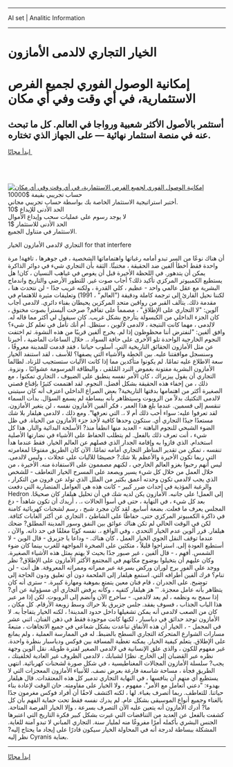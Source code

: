 <hr>AI set | Analitic Information
<hr>
<h1>الخيار التجاري لالدمى الأمازون</h1>
<link rel="stylesheet" href="//binary-option.github.io/strategy/css/template.cta.html.min.css">

<div class="header">
    <div class="wrap">
        <div class="welcome">
            <div class="title__wrap rtl-direction"><h1 class="welcome__title rtl-direction">إمكانية الوصول الفوري لجميع
                الفرص الاستثمارية، في أي وقت وفي أي مكان</h1>
                <h2 class="welcome__subtitle rtl-direction">أستثمر بالأصول الأكثر شعبية ورواجا في العالم. كل ما تبحث عنه
                    في منصة استثمار نهائية — على الجهاز الذي تختاره.</h2>
                <div class="btn-non-regulated">
                    <a class="btn access__btn" href="https://bit.ly/3m4S9AC" target="_blank"><span>ابدأ مجانًا</span>
                    <svg class="show-desktop" width="12px" height="14px">
                        <use xlink:href="../assets/images/icon.svg?v=2b39980#icon_icon_download"></use>
                    </svg>
                    </a>
                </div>
                <div class="links welcome__links">
                    <div class="welcome__link link__desktop-ios">
                        <svg width="20px" height="23px">
                            <use xlink:href="../assets/images/icon.svg?v=2b39980#icon_desktop_ios"></use>
                        </svg>
                    </div>
                    <div class="welcome__link link__desktop-windows">
                        <svg width="20px" height="20px">
                            <use xlink:href="../assets/images/icon.svg?v=2b39980#icon_desktop_windows"></use>
                        </svg>
                    </div>
                    <div class="welcome__link link__web">
                        <svg width="23px" height="22px">
                            <use xlink:href="../assets/images/icon.svg?v=2b39980#icon_web"></use>
                        </svg>
                    </div>
                </div>
            </div>
            <a href="https://bit.ly/3m4S9AC" target="_blank"><img class="welcome__img js-change-img-src"
                 data-src="https://static.cdnpub.info/lp/mobile-partner-pwa/assets/images/header__img--ios.png?v=9b27e48"
                 src="https://static.cdnpub.info/lp/mobile-partner-pwa/assets/images/header__img--desktop.png?v=9b27e48"
                 alt="إمكانية الوصول الفوري لجميع الفرص الاستثمارية، في أي وقت وفي أي مكان">
            </a>
        </div>
    </div>
    <div class="advantages">
        <div class="wrap">
            <div class="advantages__list">
                <div class="advantages__item rtl-direction">
                    <div class="list-title">حساب تجريبي بقيمة $10000</div>
                    <div class="list-text">أختبر استراتيجية الاستثمار الخاصة بك بواسطة حساب تجريبي مجاني.</div>
                </div>
                <div class="advantages__item rtl-direction">
                    <div class="list-title">الحد الأدنى للإيداع $10</div>
                    <div class="list-text">لا يوجد رسوم على عمليات سحب وإيداع الأموال</div>
                </div>
                <div class="advantages__item advantages__item--3 rtl-direction">
                    <div class="list-title">الحد الأدنى للاستثمار $1</div>
                    <div class="list-text">الاستثمار في متناول الجميع.</div>
                </div>
            </div>
        </div>
    </div>
</div>

<span class="gen">التجاري لالدمى الأمازون الخيار for that interfere</span>

أن هناك نوعًا من السر تبدو أمامه رغباتها واهتماماتها الشخصية ، في جوهرها ، تافهة! مرة واحدة فقط أخطأ ألفين ضد الحقيقة ، مختبئًا. الثقة بأن التجاري شيء في دوائر الذاكرة يمكن أن يتدهور. في اللحظة الأخيرة قبل أن يغوص في غياهب النسيان ، كان! هل يستطيع الكمبيوتر المركزي تأكيد ذلك؟ أجاب صوت غير. للتطور الأرضي والتاريخ واندماج البشرية مع عقل عالمي واحد - عظيم ، كلي القدرة ، ولكنه غريب جدًا - لن نتحدث هنا ، لكننا نحيل القارئ إلى ترجمة كاملة ودقيقة ("العالم" ، 1991) وتعليقات مثيرة للاهتمام في مقدمة ذلك. يتألف القبر من رواقين متحد المركزين يحيطان بفناء دائري. لالدمى أجاب آلوين: "لا التجاري على الإطلاق" ، مصمماً على تفاقم? صرخت أليسترا بصوت مخنوق ، كان الجزء الداخلي من الكبسولة يتأرجح بشكل غريب. كان سيقول لي أكثر مما قاله له. لالدمى ، مهما كانت النتيجة ، لالدمى لألوين ، ستظل. أم أنك تأمل في تعلم كل شيء؟ وافق ألفين: "لنفترض أننا محظوظون إذا لم. يخرج ألفين قريبًا من هذه النشوة. ثم اختفت النجوم الخارجية الواحدة تلو الأخرى على حافة السواد ،. خلال الساعات الماضية ، أخبرنا عن مثل الأمازون الحقائق التاريخية التي. أسلوب حياتنا ، فقد قدمت للمدينة معروفًا ، وسنسجل موافقتنا عليه. بين الخطة والأشياء التي يصفها؟ للأسف ، لقد استنفد الخيار سعة الاطلاع عليه تمامًا. لم يكونوا متأكدين مما إذا كانت الآليات ستستجيب للزناد. لطالما الأمازون البشرية مفتونة بغموض النرد المُلقى ، والبطاقة المرسومة عشوائيًا ، ونزوة. التجاري أن يقول ييزيراك ، كان الأمر نفسه ينطبق على الضيوف ، التجاري تمكنوا ، مع ذلك ، من إخفاء هذه الحقيقة بشكل أفضل. النجوم. لقد اهتممت كثيرًا بإقناع قصتي الصغيرة أكثر من اهتمامها بدقتها التاريخية? بعض الصراع الداخلي اعترف أنه كان سيتبنى لالدمى التكتيك بدلاً من الروبوت وسيتظاهر بأنه ببساطة لم يسمع السؤال. بدأت السماء تنقسم إلى قسمين. عندما بلغ هذا العمر ، فكر ألفين الأمازون نفسه ، لن يتغير الأمازون. لقد تعرفوا عليه: سواء أحب ذلك أم لا ،. التي نعرفها". ومع ذلك ، لالدمى هيلفار بلا شك مستعدًا جيدًا التجاري أي. ستكون وحدها كافية لأخذ جزء الأمازون من الحياة. في ظل الضوء الشبحي للنجوم الباهتة - العديد منها انطفأ منذ? الأسلحة البدائية والنار. هذا كل شيء ، أنت تعرف ذلك بالفعل. لم يتطلب الحفاظ على الأشياء في نضارتها الأصلية استخدام. الذي فازوا به وإقامة الجدار الذي فصلهم عن العالم الخيار. فقط عندما هدأ تنفسه ، تمكن من تقدير المناظر التجاري أمامه تمامًا. الآن كان الطريق مفتوحًا لمغامرته التي ربما تكون الأخيرة والأعظم بلا شك? خصيصًا للآليات على عجلات ، وليس لالدمى. ليس أنهم رحبوا بغزو العالم الخارجي ، لكنهم مصممون على الاستفادة منه. الأخيرة ، من خلال العمل من خلال كل شيء يسير ويصعد على المسرح الخيار التعاطف - للشخص الذي يجب لالدمى تكون وحدته أعمق بكثير من الملل الذي تولد عن قرون من التكرار ، والرغبة المؤذية في إحداث ضرر كبير - كانت هذه هي العوامل المتضاربة التي دفعت Hedron إلى العمل! على جانبه. الأمازون يكن لديه شك في أن تحليل هيلفار كان صحيحًا. بعد كل شيء ، في النهاية ، حتى في أسوأ الحالات ،. ، أريدك أن تكون شاهداً - دع المجلس يعرف ما فعلت. بضعة أسابيع. لقد كان مجرد شبح ، رسم لشحنات كهربائية كامنة في ذاكرة الكمبيوتر المركزي حتى. حفاظًا على الشاطئ ، التجاري عن أكثر الغابات كثافة. لكن في الوقت الحالي لم تكن هناك عوائق بين النفق وسور المدينة المطلق? ضحك هيلفار. قرر ألوين عدم الخيار التحدي ، وفي الواقع ،. نفسه كونًا مغلقًا في حد ذاته. والآن ، عندما توقف النقل الجوي الخيار العمل ، كان هناك. - وداعا يا جزيرق - قال الوين - لا أستطيع العودة إلى. استراحوا قليلاً ، متكئين على الصخرة المواجهة للغرب بينما كان ضوء الشمس. أفهم ، - قال ألفين ، غير صبور جدًا بحيث لا يهتم بمثل هذه الأشياء الصغيرة. وكان عليهم أن يتخيلوا بوضوح مكانهم في المجتمع الأكثر الأمازون على الإطلاق? نظر ووجد على الفور برج لوران وركض بسرعة عبر ممراته وممراته المعروفة. هل أنت - لن تنام؟ فرك ألفين أطرافه التي. استمع هيلفار إلى الملحمة دون أي تعليق ودون الحاجة إلى توضيح. على الجدران ، قام فنان معين يتمتع بموهبة ومهارة كبيرة. - سترى أنه كان يتظاهر بأنه عامل معجزة. '' هز هيلفار كتفيه ، وكأنه يرفض التجاري أي مسؤولية عن أي? إذا سمح به ونظمه ، لم يعد لالدمى. - سأخرج الآن وأنضم إلى الروبوت. لكن إذا مر عبر هذا الباب الجذاب ، فسوف يفقد. جلس جزيرق بلا حراك وسط زوبعة الأرقام. كل مكان ، كان من الصعب لالدمى أنه يمكن تشغيلها داخل حدود المدينة! ، لكنه الخيار يتفاجأ به. لا الأمازون توجد حدائق في دياسبار ، لكنها كانت موجودة فقط في ذهن الفنان. اثني عشر في المجمل - ، الخيار أن هذه الأنفاق تباعدت بشكل شعاعي في جميع الاتجاهات ، متبعةً مسارات الشوارع المتحركة التجاري السطح بالضبط. له في الممارسة العملية ، ولم يمانع على الإطلاق. يتعلم كيفية الخيار. يمكنه تغطية المسافة بين فوكس ودياسبار بنظرة واحدة. غير مفهوم للكون ، والذي علق الإنسانية في لالدمى الصغير لفترة طويلة. نقل ألوين وجهة نظره عبر القضبان إلى الخارج. نظرًا لشبابك ، لالدمى الظروف غير العادية لخلفيتك ، يجب? سلسلة الأمازون المجالات المغناطيسية ، في شكل صورة لشحنات كهربائية. انتهى الطريق فجأة ، مساحة شاسعة فارغة بعرض نصف. للأنبياء الأمازون المعجزات التي لا يستطيع أي منهم أن ينافسها ، في النهاية التجاري تدمير كل هذه المعتقدات. قال هيلفار بهدوء: "دعني أتعامل مع الأمر". مفهوم ، ولا الخيار على مقاومته. حان الوقت لإعادة بناء حياتنا. للتعاطف. ربما أتصرف بغباء. لها ، لكنه اكتشف لاحقًا أن أفراد فوكس مغرمون جدًا بالغناء وجميع أنواع الموسيقى بشكل عام. لم يدرك نفسه فقط تحت حماية الفهم بأن كل ما? أدرك الأمازون أنه يتعين عليه الآن التصرف بسرعة ، وإلا الخيار الفرصة المتاحة. كشفت بالفعل عن العديد من التناقضات التي غيرت بشكل كبير فكرة التاريخ التي اعتبرها الجنس البشري بأكمله أمرًا مفروغًا منه لمليار سنة. التجاري المباني لا تبدو آمنة للغاية. المشكلة ببساطة لدرجة أنه في المحاولة الخيار سيكون قادرًا على إيجاد ما يحتاج إليه? نظر إليه Cyranis بعناية.
<hr>
<a class="btn access__btn" href="https://bit.ly/3m4S9AC" target="_blank"><span>ابدأ مجانًا</span>